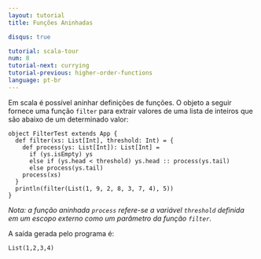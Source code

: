 ```yaml
---
layout: tutorial
title: Funções Aninhadas

disqus: true

tutorial: scala-tour
num: 8
tutorial-next: currying
tutorial-previous: higher-order-functions
language: pt-br
---
```


Em scala é possível aninhar definições de funções. O objeto a seguir fornece uma função `filter` para extrair valores de uma lista de inteiros que são abaixo de um determinado valor:

```tut
object FilterTest extends App {
  def filter(xs: List[Int], threshold: Int) = {
    def process(ys: List[Int]): List[Int] =
      if (ys.isEmpty) ys
      else if (ys.head < threshold) ys.head :: process(ys.tail)
      else process(ys.tail)
    process(xs)
  }
  println(filter(List(1, 9, 2, 8, 3, 7, 4), 5))
}
```

_Nota: a função aninhada `process` refere-se a variável `threshold` definida em um escopo externo como um parâmetro da função `filter`._

A saída gerada pelo programa é:

```
List(1,2,3,4)
```
